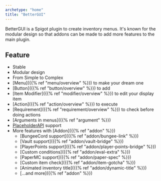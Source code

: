 ```yaml
---
archetype: "home"
title: "BetterGUI"
---
```


BetterGUI is a Spigot plugin to create inventory menus. It's known for the modular design so that addons can be made to add more features to the main plugin.

## Feature

* Stable
* Modular design
* From Simple to Complex
* [Menu]({{% ref "menu/overview" %}}) to make your dream one
* [Button]({{% ref "button/overview" %}}) to add
* [Item Modifier]({{% ref "modifier/overview" %}}) to edit your display item
* [Action]({{% ref "action/overview" %}}) to execute
* [Requirement]({{% ref "requirement/overview" %}}) to check before doing actions
* [Arguments in menus]({{% ref "argument" %}})
* [PlaceholderAPI](https://www.spigotmc.org/resources/placeholderapi.6245/) support
* More features with [Addon]({{% ref "addon" %}})
  * [BungeeCord support]({{% ref "addon/bungee-link" %}})
  * [Vault support]({{% ref "addon/vault-bridge" %}})
  * [PlayerPoints support]({{% ref "addon/player-points-bridge" %}})
  * [Custom conditions]({{% ref "addon/eval-extra" %}})
  * [PaperMC support]({{% ref "addon/paper-spec" %}})
  * [Custom item check]({{% ref "addon/item-gotcha" %}})
  * [Animated inventory title]({{% ref "addon/dynamic-title" %}})
  * [...and more]({{% ref "addon" %}})
